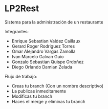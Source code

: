 # LP2Rest
Sistema para la administración de un restaurante

Integrantes:
- Enrique Sebastian Valdez Caillaux
- Gerard Roger Rodriguez Torres
- Omar Alejandro Vargas Zamolla
- Ivan Marcelo Galvan Guio
- Gonzalo Sebastian Quispe Ordoñez
- Diego Orlando Damian Zelada


Flujo de trabajo:


- Creas tu branch (Con un nombre descriptivo)
- La publicas inmeditamente
- Modificas tu branch
- Haces el merge y eliminas tu branch
